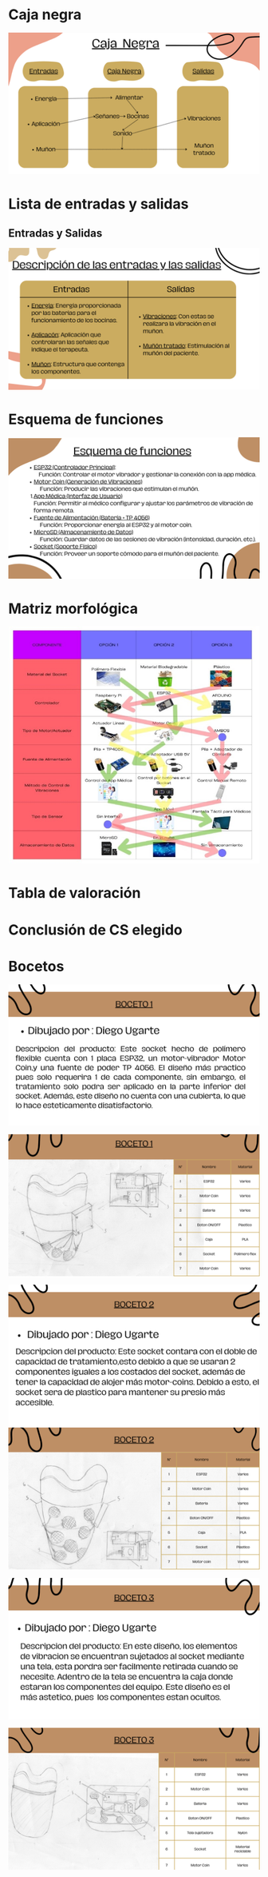 # Caja negra
<p align="center">
  <img src="https://github.com/Arbandu/Fundbio/blob/2650ab24f43cc97aabdae465dda4efc38a07b575/Imagenes/Caja%20negra.png" alt="caja negra">
</p>

# Lista de entradas y salidas
## Entradas y Salidas
<p align="center">
  <img src="https://github.com/Arbandu/Fundbio/blob/a571ff90d74aa9f99d96152b1fd2345206a583c2/Imagenes/Descripcion%20entradas%20y%20salidas.png" alt="Descripcion de entradas y salidas">
</p>

# Esquema de funciones
<p align="center">
  <img src="https://github.com/Arbandu/Fundbio/blob/5383fe4e032167ff12a9dd139c34ea5ea6c303fb/Imagenes/esquema%20de%20funciones.png" alt="esquema de funciones">
</p>

# Matriz morfológica
<p align="center">
  <img src="https://github.com/Arbandu/Fundbio/blob/045ded2c880fdcf25a4d4401c7511084270dc2f0/Imagenes/matriz.jpg" alt="matriz morfologica">
</p>

# Tabla de valoración

# Conclusión de CS elegido

# Bocetos

  <p align="center">
  <img src="https://github.com/Arbandu/Fundbio/blob/ef07f227100adc764cbba0a979adb8c12650ad6e/Imagenes/descripcion1.png" alt="descripcion1">
</p>
<p align="center">
  <img src="https://github.com/Arbandu/Fundbio/blob/d83608ae2c1430b12096b927a5e8aef10528a720/Imagenes/boceto%201.png" alt="boceto1">
</p>
<p align="center">
  <img src="https://github.com/Arbandu/Fundbio/blob/3ba1fc60ba428a52b73dafe2fe5a1ae8512751c9/Imagenes/descripcion%202.png" alt="Descripcion 2
</p>
<p align="center">
  <img src="https://github.com/Arbandu/Fundbio/blob/f2649d29f5624582ba1f5a1912001f09a0555d48/Imagenes/boceto%202.png" alt="boceto2">
</p>
<p align="center">
  <img src="https://github.com/Arbandu/Fundbio/blob/fbc79d3999c692de04e1349b19ded065fe49c5c0/Imagenes/descripcion%203.png" alt="Descripcion 3">
</p>
<p align="center">
  <img src="https://github.com/Arbandu/Fundbio/blob/936b84af417101ef71bfbebc3e2affa3a8a4396d/Imagenes/boceto%203.png" alt="boceto3">
</p>
